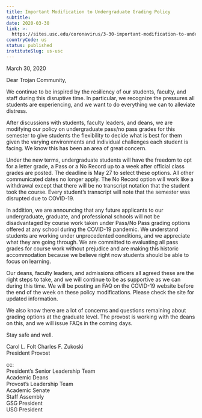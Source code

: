 ```yaml
---
title: Important Modification to Undergraduate Grading Policy
subtitle: 
date: 2020-03-30
link: >-
  https://sites.usc.edu/coronavirus/3-30-important-modification-to-undergraduate-grading-policy/
countryCode: us
status: published
instituteSlug: us-usc
---
```

March 30, 2020

Dear Trojan Community,

We continue to be inspired by the resiliency of our students, faculty, and staff during this disruptive time. In particular, we recognize the pressures all students are experiencing, and we want to do everything we can to alleviate distress.

After discussions with students, faculty leaders, and deans, we are modifying our policy on undergraduate pass/no pass grades for this semester to give students the flexibility to decide what is best for them given the varying environments and individual challenges each student is facing. We know this has been an area of great concern.

Under the new terms, undergraduate students will have the freedom to opt for a letter grade, a Pass or a No Record up to a week after official class grades are posted. The deadline is May 27 to select these options. All other communicated dates no longer apply. The No Record option will work like a withdrawal except that there will be no transcript notation that the student took the course. Every student’s transcript will note that the semester was disrupted due to COVID-19.

In addition, we are announcing that any future applicants to our undergraduate, graduate, and professional schools will not be disadvantaged by course work taken under Pass/No Pass grading options offered at any school during the COVID-19 pandemic. We understand students are working under unprecedented conditions, and we appreciate what they are going through. We are committed to evaluating all pass grades for course work without prejudice and are making this historic accommodation because we believe right now students should be able to focus on learning.

Our deans, faculty leaders, and admissions officers all agreed these are the right steps to take, and we will continue to be as supportive as we can during this time. We will be posting an FAQ on the COVID-19 website before the end of the week on these policy modifications. Please check the site for updated information.

We also know there are a lot of concerns and questions remaining about grading options at the graduate level. The provost is working with the deans on this, and we will issue FAQs in the coming days.

Stay safe and well.

Carol L. Folt                                                               Charles F. Zukoski  
President                                                                   Provost

cc:  
President’s Senior Leadership Team  
Academic Deans  
Provost’s Leadership Team  
Academic Senate  
Staff Assembly  
GSG President  
USG President
